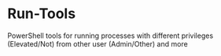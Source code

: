 # Run-Tools
PowerShell tools for running processes with different privileges (Elevated/Not) from other user (Admin/Other) and more
